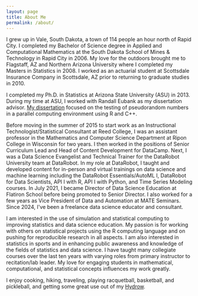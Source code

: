 ```yaml
---
layout: page
title: About Me
permalink: /about/
---
```


I grew up in Vale, South Dakota, a town of 114 people an hour north of Rapid City.  I completed my Bachelor of Science degree in Applied and Computational Mathematics at the South Dakota School of Mines & Technology in Rapid City in 2006.  My love for the outdoors brought me to Flagstaff, AZ and Northern Arizona University where I completed my Masters in Statistics in 2008. I worked as an actuarial student at Scottsdale Insurance Company in Scottsdale, AZ prior to returning to graduate studies in 2010. 

I completed my Ph.D. in Statistics at Arizona State University (ASU) in 2013.  During my time at ASU, I worked with Randall Eubank as my dissertation advisor.  [My dissertation](https://repository.asu.edu/attachments/110682/content/Ismay_asu_0010E_13098.pdf) focused on the testing of pseudorandom numbers in a parallel computing environment using R and C++.

Before moving in the summer of 2015 to start work as an Instructional Technologist/Statistical Consultant at Reed College, I was an assistant professor in the Mathematics and Computer Science Department at Ripon College in Wisconsin for two years.  I then worked in the positions of Senior Curriculum Lead and Head of Content Development for DataCamp. Next, I was a Data Science Evangelist and Technical Trainer for the DataRobot University team at DataRobot. In my role at DataRobot, I taught and developed content for in-person and virtual trainings on data science and machine learning including the DataRobot Essentials/AutoML I, DataRobot for Data Scientists, API I with R, API I with Python, and Time Series Modeling courses. In July 2021, I became Director of Data Science Education at Flatiron School before being promoted to Senior Director. I also worked for a few years as Vice President of Data and Automation at MATE Seminars. Since 2024, I've been a freelance data science educator and consultant. 

I am interested in the use of simulation and statistical computing to improving statistics and data science education.  My passion is for working with others on statistical projects using the R computing language and on pushing for reproducible research in all aspects.  I am also interested in statistics in sports and in enhancing public awareness and knowledge of the fields of statistics and data science. I have taught many collegiate courses over the last ten years with varying roles from primary instructor to recitation/lab leader.  My love for engaging students in mathematical, computational, and statistical concepts influences my work greatly.

I enjoy cooking, hiking, traveling, playing racquetball, basketball, and pickleball, and getting some great use out of my [Hydrow](https://hydrow.com/).
